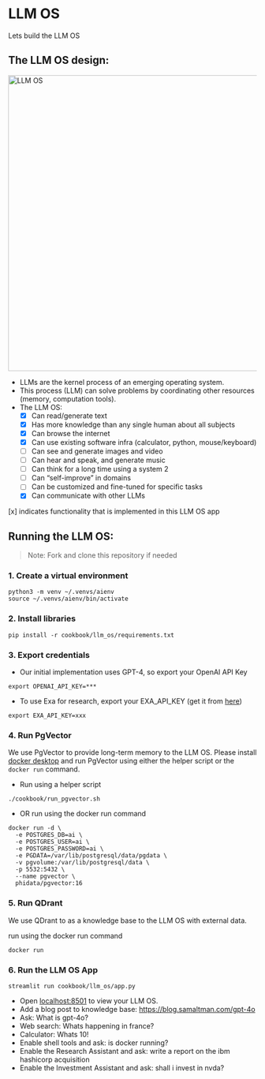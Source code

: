 # LLM OS

Lets build the LLM OS

## The LLM OS design:

<img alt="LLM OS" src="https://github.com/phidatahq/phidata/assets/22579644/5cab9655-55a9-4027-80ac-badfeefa4c14" width="600" />

- LLMs are the kernel process of an emerging operating system.
- This process (LLM) can solve problems by coordinating other resources (memory, computation tools).
- The LLM OS:
  - [x] Can read/generate text
  - [x] Has more knowledge than any single human about all subjects
  - [x] Can browse the internet
  - [x] Can use existing software infra (calculator, python, mouse/keyboard)
  - [ ] Can see and generate images and video
  - [ ] Can hear and speak, and generate music
  - [ ] Can think for a long time using a system 2
  - [ ] Can “self-improve” in domains
  - [ ] Can be customized and fine-tuned for specific tasks
  - [x] Can communicate with other LLMs

[x] indicates functionality that is implemented in this LLM OS app

## Running the LLM OS:

> Note: Fork and clone this repository if needed


### 1. Create a virtual environment

```shell
python3 -m venv ~/.venvs/aienv
source ~/.venvs/aienv/bin/activate
```

### 2. Install libraries

```shell
pip install -r cookbook/llm_os/requirements.txt
```

### 3. Export credentials

- Our initial implementation uses GPT-4, so export your OpenAI API Key

```shell
export OPENAI_API_KEY=***
```

- To use Exa for research, export your EXA_API_KEY (get it from [here](https://dashboard.exa.ai/api-keys))

```shell
export EXA_API_KEY=xxx
```

### 4. Run PgVector

We use PgVector to provide long-term memory to the LLM OS.
Please install [docker desktop](https://docs.docker.com/desktop/install/mac-install/) and run PgVector using either the helper script or the `docker run` command.

- Run using a helper script

```shell
./cookbook/run_pgvector.sh
```

- OR run using the docker run command

```shell
docker run -d \
  -e POSTGRES_DB=ai \
  -e POSTGRES_USER=ai \
  -e POSTGRES_PASSWORD=ai \
  -e PGDATA=/var/lib/postgresql/data/pgdata \
  -v pgvolume:/var/lib/postgresql/data \
  -p 5532:5432 \
  --name pgvector \
  phidata/pgvector:16
```

### 5. Run QDrant

We use QDrant to as a knowledge base to the LLM OS with external data.

run using the docker run command

```shell
docker run
````

### 6. Run the LLM OS App

```shell
streamlit run cookbook/llm_os/app.py
```

- Open [localhost:8501](http://localhost:8501) to view your LLM OS.
- Add a blog post to knowledge base: https://blog.samaltman.com/gpt-4o
- Ask: What is gpt-4o?
- Web search: Whats happening in france?
- Calculator: Whats 10!
- Enable shell tools and ask: is docker running?
- Enable the Research Assistant and ask: write a report on the ibm hashicorp acquisition
- Enable the Investment Assistant and ask: shall i invest in nvda?
